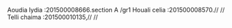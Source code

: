 Aoudia lydia :201500008666.section A /gr1
Houali celia :201500008570.//   //
Telli chaima :201500010135,//  //
